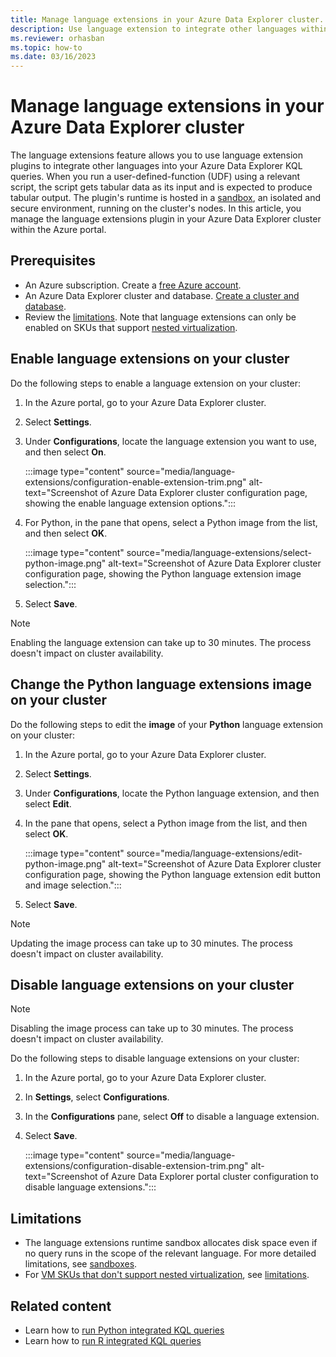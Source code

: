 ```yaml
---
title: Manage language extensions in your Azure Data Explorer cluster.
description: Use language extension to integrate other languages within your Azure Data Explorer KQL queries.
ms.reviewer: orhasban
ms.topic: how-to
ms.date: 03/16/2023
---
```


# Manage language extensions in your Azure Data Explorer cluster

The language extensions feature allows you to use language extension plugins to integrate other languages into your Azure Data Explorer KQL queries. When you run a user-defined-function (UDF) using a relevant script, the script gets tabular data as its input and is expected to produce tabular output. The plugin's runtime is hosted in a [sandbox](/kusto/concepts/sandboxes?view=azure-data-explorer&preserve-view=true), an isolated and secure environment, running on the cluster's nodes. In this article, you manage the language extensions plugin in your Azure Data Explorer cluster within the Azure portal.

## Prerequisites

* An Azure subscription. Create a [free Azure account](https://azure.microsoft.com/free/).
* An Azure Data Explorer cluster and database. [Create a cluster and database](create-cluster-and-database.md).
* Review the [limitations](#limitations). Note that language extensions can only be enabled on SKUs that support [nested virtualization](/kusto/concepts/sandboxes?view=azure-data-explorer&preserve-view=true#vm-sizes-supporting-nested-virtualization).

## Enable language extensions on your cluster

Do the following steps to enable a language extension on your cluster:

1. In the Azure portal, go to your Azure Data Explorer cluster.
1. Select **Settings**.
1. Under **Configurations**, locate the language extension you want to use, and then select **On**.

    :::image type="content" source="media/language-extensions/configuration-enable-extension-trim.png" alt-text="Screenshot of Azure Data Explorer cluster configuration page, showing the enable language extension options.":::

1. For Python, in the pane that opens, select a Python image from the list, and then select **OK**.

    :::image type="content" source="media/language-extensions/select-python-image.png" alt-text="Screenshot of Azure Data Explorer cluster configuration page, showing the Python language extension image selection.":::

1. Select **Save**.

> [!NOTE]
> Enabling the language extension can take up to 30 minutes. The process doesn't impact on cluster availability.

## Change the Python language extensions image on your cluster

Do the following steps to edit the **image** of your **Python** language extension on your cluster:

1. In the Azure portal, go to your Azure Data Explorer cluster.
1. Select **Settings**.
1. Under **Configurations**, locate the Python language extension, and then select **Edit**.
1. In the pane that opens, select a Python image from the list, and then select **OK**.

    :::image type="content" source="media/language-extensions/edit-python-image.png" alt-text="Screenshot of Azure Data Explorer cluster configuration page, showing the Python language extension edit button and image selection.":::

1. Select **Save**.

> [!NOTE]
> Updating the image process can take up to 30 minutes. The process doesn't impact on cluster availability.

## Disable language extensions on your cluster

> [!NOTE]
> Disabling the image process can take up to 30 minutes. The process doesn't impact on cluster availability.

Do the following steps to disable language extensions on your cluster:

1. In the Azure portal, go to your Azure Data Explorer cluster.
1. In **Settings**, select **Configurations**.
1. In the **Configurations** pane, select **Off** to disable a language extension.
1. Select **Save**.

    :::image type="content" source="media/language-extensions/configuration-disable-extension-trim.png" alt-text="Screenshot of Azure Data Explorer portal cluster configuration to disable language extensions.":::

## Limitations

* The language extensions runtime sandbox allocates disk space even if no query runs in the scope of the relevant language. For more detailed limitations, see [sandboxes](/kusto/concepts/sandboxes?view=azure-data-explorer&preserve-view=true).
* For [VM SKUs that don't support nested virtualization](/kusto/concepts/sandboxes-in-non-modern-skus?view=azure-data-explorer&preserve-view=true#virtual-machine-sizes), see [limitations](/kusto/concepts/sandboxes-in-non-modern-skus?view=azure-data-explorer&preserve-view=true).

## Related content

* Learn how to [run Python integrated KQL queries](/kusto/query/python-plugin?view=azure-data-explorer&preserve-view=true)
* Learn how to [run R integrated KQL queries](/kusto/query/r-plugin?view=azure-data-explorer&preserve-view=true)
